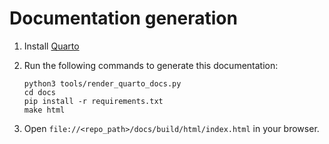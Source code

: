# Documentation generation

1. Install [Quarto](https://quarto.org/docs/get-started/)
1. Run the following commands to generate this documentation:

    ```
    python3 tools/render_quarto_docs.py
    cd docs
    pip install -r requirements.txt
    make html
    ```

1. Open `file://<repo_path>/docs/build/html/index.html` in your browser.
